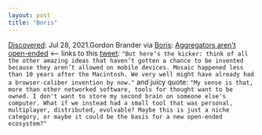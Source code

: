 ```yaml
---
layout: post
title: "Boris"
---
```

[Discovered](http://rolandtanglao.com/2020/07/29/p1-blogthis-checkvist-list-links-to-blog/): Jul 28, 2021.Gordon Brander via [Boris](https://bmann.micro.blog/2021/07/23/more-than-other.html?utm_source=feedburner&utm_medium=feed&utm_campaign=Feed%3A+bmannconsulting+%28Boris+Mann%27s+Blog+-+Future+of+web%2C+mobile+-+Vancouver%2C+startups%2C+open+source%29): [Aggregators aren't open-ended](https://subconscious.substack.com/p/aggregators-arent-open-ended) <--  links to this [tweet](https://twitter.com/tolmasky/status/1297200613403459586): `"But here’s the kicker: think of all the other amazing ideas that haven’t gotten a chance to be invented because they aren’t allowed on mobile devices. Mosaic happened less than 10 years after the Macintosh. We very well might have already had a browser-caliber invention by now."` 
and juicy quote: 
`"My sense is that, more than other networked software, tools for thought want to be owned. I don't want to store my second brain on someone else's computer. What if we instead had a small tool that was personal, multiplayer, distributed, evolvable? Maybe this is just a niche category, or maybe it could be the basis for a new open-ended ecosystem?"`
